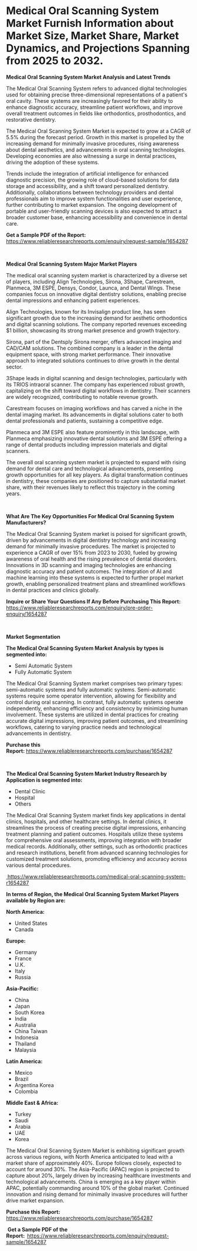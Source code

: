 <p><h1>Medical Oral Scanning System Market Furnish Information about Market Size, Market Share, Market Dynamics, and Projections Spanning from 2025 to 2032.</h1></p><p><strong>Medical Oral Scanning System Market Analysis and Latest Trends</strong></p>
<p><p>The Medical Oral Scanning System refers to advanced digital technologies used for obtaining precise three-dimensional representations of a patient's oral cavity. These systems are increasingly favored for their ability to enhance diagnostic accuracy, streamline patient workflows, and improve overall treatment outcomes in fields like orthodontics, prosthodontics, and restorative dentistry.</p><p>The Medical Oral Scanning System Market is expected to grow at a CAGR of 5.5% during the forecast period. Growth in this market is propelled by the increasing demand for minimally invasive procedures, rising awareness about dental aesthetics, and advancements in oral scanning technologies. Developing economies are also witnessing a surge in dental practices, driving the adoption of these systems. </p><p>Trends include the integration of artificial intelligence for enhanced diagnostic precision, the growing role of cloud-based solutions for data storage and accessibility, and a shift toward personalized dentistry. Additionally, collaborations between technology providers and dental professionals aim to improve system functionalities and user experience, further contributing to market expansion. The ongoing development of portable and user-friendly scanning devices is also expected to attract a broader customer base, enhancing accessibility and convenience in dental care.</p></p>
<p><strong>Get a Sample PDF of the Report:&nbsp;</strong> <a href="https://www.reliableresearchreports.com/enquiry/request-sample/1654287?utm_campaign=16&utm_medium=2&utm_source=Github&utm_content=ia&utm_term=16042025&utm_id=medical-oral-scanning-system">https://www.reliableresearchreports.com/enquiry/request-sample/1654287</a></p>
<p>&nbsp;</p>
<p><strong>Medical Oral Scanning System Major Market Players</strong></p>
<p><p>The medical oral scanning system market is characterized by a diverse set of players, including Align Technologies, Sirona, 3Shape, Carestream, Planmeca, 3M ESPE, Densys, Condor, Launca, and Dental Wings. These companies focus on innovative digital dentistry solutions, enabling precise dental impressions and enhancing patient experiences.</p><p>Align Technologies, known for its Invisalign product line, has seen significant growth due to the increasing demand for aesthetic orthodontics and digital scanning solutions. The company reported revenues exceeding $1 billion, showcasing its strong market presence and growth trajectory.</p><p>Sirona, part of the Dentsply Sirona merger, offers advanced imaging and CAD/CAM solutions. The combined company is a leader in the dental equipment space, with strong market performance. Their innovative approach to integrated solutions continues to drive growth in the dental sector.</p><p>3Shape leads in digital scanning and design technologies, particularly with its TRIOS intraoral scanner. The company has experienced robust growth, capitalizing on the shift toward digital workflows in dentistry. Their scanners are widely recognized, contributing to notable revenue growth.</p><p>Carestream focuses on imaging workflows and has carved a niche in the dental imaging market. Its advancements in digital solutions cater to both dental professionals and patients, sustaining a competitive edge.</p><p>Planmeca and 3M ESPE also feature prominently in this landscape, with Planmeca emphasizing innovative dental solutions and 3M ESPE offering a range of dental products including impression materials and digital scanners.</p><p>The overall oral scanning system market is projected to expand with rising demand for dental care and technological advancements, presenting growth opportunities for all key players. As digital transformation continues in dentistry, these companies are positioned to capture substantial market share, with their revenues likely to reflect this trajectory in the coming years.</p></p>
<p>&nbsp;</p>
<p><strong>What Are The Key Opportunities For Medical Oral Scanning System Manufacturers?</strong></p>
<p><p>The Medical Oral Scanning System market is poised for significant growth, driven by advancements in digital dentistry technology and increasing demand for minimally invasive procedures. The market is projected to experience a CAGR of over 15% from 2023 to 2030, fueled by growing awareness of oral health and the rising prevalence of dental disorders. Innovations in 3D scanning and imaging technologies are enhancing diagnostic accuracy and patient outcomes. The integration of AI and machine learning into these systems is expected to further propel market growth, enabling personalized treatment plans and streamlined workflows in dental practices and clinics globally.</p></p>
<p><strong>Inquire or Share Your Questions If Any Before Purchasing This Report:</strong> <a href="https://www.reliableresearchreports.com/enquiry/pre-order-enquiry/1654287?utm_campaign=16&utm_medium=2&utm_source=Github&utm_content=ia&utm_term=16042025&utm_id=medical-oral-scanning-system">https://www.reliableresearchreports.com/enquiry/pre-order-enquiry/1654287</a></p>
<p>&nbsp;</p>
<p><strong>Market Segmentation</strong></p>
<p><strong>The Medical Oral Scanning System Market Analysis by types is segmented into:</strong></p>
<p><ul><li>Semi Automatic System</li><li>Fully Automatic System</li></ul></p>
<p><p>The Medical Oral Scanning System market comprises two primary types: semi-automatic systems and fully automatic systems. Semi-automatic systems require some operator intervention, allowing for flexibility and control during oral scanning. In contrast, fully automatic systems operate independently, enhancing efficiency and consistency by minimizing human involvement. These systems are utilized in dental practices for creating accurate digital impressions, improving patient outcomes, and streamlining workflows, catering to varying practice needs and technological advancements in dentistry.</p></p>
<p><strong>Purchase this Report:&nbsp;</strong><a href="https://www.reliableresearchreports.com/purchase/1654287?utm_campaign=16&utm_medium=2&utm_source=Github&utm_content=ia&utm_term=16042025&utm_id=medical-oral-scanning-system">https://www.reliableresearchreports.com/purchase/1654287</a></p>
<p>&nbsp;</p>
<p><strong>The Medical Oral Scanning System Market Industry Research by Application is segmented into:</strong></p>
<p><ul><li>Dental Clinic</li><li>Hospital</li><li>Others</li></ul></p>
<p><p>The Medical Oral Scanning System market finds key applications in dental clinics, hospitals, and other healthcare settings. In dental clinics, it streamlines the process of creating precise digital impressions, enhancing treatment planning and patient outcomes. Hospitals utilize these systems for comprehensive oral assessments, improving integration with broader medical records. Additionally, other settings, such as orthodontic practices and research institutions, benefit from advanced scanning technologies for customized treatment solutions, promoting efficiency and accuracy across various dental procedures.</p></p>
<p><a href="https://www.reliableresearchreports.com/medical-oral-scanning-system-r1654287?utm_campaign=16&utm_medium=2&utm_source=Github&utm_content=ia&utm_term=16042025&utm_id=medical-oral-scanning-system">&nbsp;https://www.reliableresearchreports.com/medical-oral-scanning-system-r1654287</a></p>
<p><strong>In terms of Region, the Medical Oral Scanning System Market Players available by Region are:</strong></p>
<p>
    <p> <strong> North America: </strong>
        <ul>
            <li>United States</li>
            <li>Canada</li>
        </ul>
        </p> 
    <p> <strong> Europe: </strong>
        <ul>
            <li>Germany</li>
            <li>France</li>
            <li>U.K.</li>
            <li>Italy</li>
            <li>Russia</li>
        </ul>
        </p> 
    <p> <strong> Asia-Pacific: </strong>
        <ul>
            <li>China</li>
            <li>Japan</li>
            <li>South Korea</li>
            <li>India</li>
            <li>Australia</li>
            <li>China Taiwan</li>
            <li>Indonesia</li>
            <li>Thailand</li>
            <li>Malaysia</li>
        </ul>
        </p> 
    <p> <strong> Latin America: </strong>
        <ul>
            <li>Mexico</li>
            <li>Brazil</li>
            <li>Argentina Korea</li>
            <li>Colombia</li>
        </ul>
        </p> 
    <p> <strong> Middle East & Africa: </strong>
        <ul>
            <li>Turkey</li>
            <li>Saudi</li>
            <li>Arabia</li>
            <li>UAE</li>
            <li>Korea</li>
        </ul>
    </p>
    </p>
<p><p>The Medical Oral Scanning System Market is exhibiting significant growth across various regions, with North America anticipated to lead with a market share of approximately 40%. Europe follows closely, expected to account for around 30%. The Asia-Pacific (APAC) region is projected to capture about 20%, largely driven by increasing healthcare investments and technological advancements. China is emerging as a key player within APAC, potentially commanding around 10% of the global market. Continued innovation and rising demand for minimally invasive procedures will further drive market expansion.</p></p>
<p><strong>Purchase this Report: </strong><a href="https://www.reliableresearchreports.com/purchase/1654287?utm_campaign=16&utm_medium=2&utm_source=Github&utm_content=ia&utm_term=16042025&utm_id=medical-oral-scanning-system">https://www.reliableresearchreports.com/purchase/1654287</a></p>
<p>&nbsp;<strong>Get a Sample PDF of the Report:&nbsp;&nbsp;</strong><a href="https://www.reliableresearchreports.com/enquiry/request-sample/1654287?utm_campaign=16&utm_medium=2&utm_source=Github&utm_content=ia&utm_term=16042025&utm_id=medical-oral-scanning-system">https://www.reliableresearchreports.com/enquiry/request-sample/1654287</a></p>
<p><strong></strong></p>
<p><p></p><p></p><p></p></p>